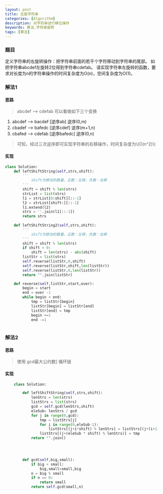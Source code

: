 ```yaml
---
layout: post
title: 左旋字符串
categories: [Algorithm]
description: 对字符串进行移位操作
keywords: 算法,字符串旋转
tags: [算法]
---
```


### 题目
定义字符串的左旋转操作：把字符串前面的若干个字符移动到字符串的尾部。 如把字符串abcdef左旋转2位得到字符串cdefab。 请实现字符串左旋转的函数，要求对长度为n的字符串操作的时间复杂度为O(n)，空间复杂度为O(1)。

### 解法1
#### 思路
> abcdef --> cdefab 可以看做如下三个变换

1. abcdef --> bacdef [逆序ab] 逆序(0,m)
1. cbadef --> bafedc [逆序cdef] 逆序(m+1,n)
1. cbafed --> cdefab [逆序bafedc] 逆序(0,n)

> 可知，经过三次逆序即可实现字符串的右移操作，时间复杂度为\\(O(n^2)\\)

#### 实现

```python
class Solution:
    def leftShiftString(self,strs,shift):
        '''
            shift为移动的数量，正数：左移，负数：右移
        '''
        shift = shift % len(strs)
        strList = list(strs) 
        l1 = strList[0:shift][::-1]
        l2 = strList[shift:][::-1]
        l1.extend(l2)
        strs = ''.join(l1[::-1])
        return strs
    
    def leftShiftString2(self,strs,shift):
        '''
            shift为移动的数量，正数：左移，负数：右移
        '''
        shift = shift % len(strs)
        if shift < 0:
            shift = len(strs) - abs(shift)
        listStr = list(strs)
        self.reverse(listStr,0,shift)
        self.reverse(listStr,shift,len(listStr))
        self.reverse(listStr,0,len(listStr))
        return "".join(listStr)

    def reverse(self,listStr,start,over):
        begin = start
        end = over -1
        while begin < end:
            tmp = listStr[begin]
            listStr[begin] = listStr[end]
            listStr[end] = tmp
            begin +=1 
            end -=1
 
```

### 解法2
#### 思路
> 使用 gcd最大公约数] 循环链

#### 实现
```python
    class Solution:

        def leftShiftString(self,strs,shift):
            lenStrs = len(strs)
            listStrs = list(strs)
            gcd = self.gcd(lenStrs,shift)
            eleSub= lenStrs / gcd
            for j in range(0,gcd):
                tmp = listStrs[j]
                for i in range(0,eleSub-1):
                    listStrs[(j+i*shift) % lenStrs] = listStrs[(j+(i+1)*shift) % lenStrs]
                listStrs[(j+(eleSub * shift) % lenStrs)] = tmp
            return "".join()


    

        def gcd(self,big,small):
            if big < small:
                big,small=small,big
            n = big % small
            if n == 0:
                return small
            return self.gcd(small,n)
```
